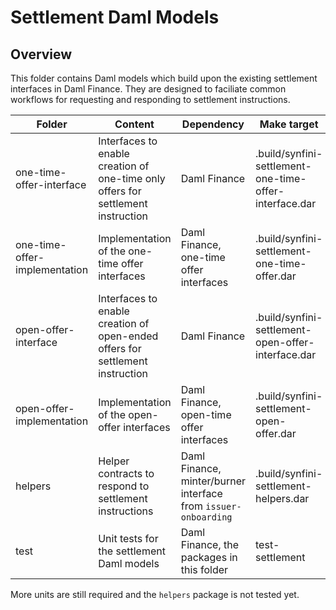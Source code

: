# Settlement Daml Models

## Overview

This folder contains Daml models which build upon the existing settlement interfaces in Daml Finance. They are designed
to faciliate common workflows for requesting and responding to settlement instructions.

| Folder | Content | Dependency | Make target
| ------------- | ------------- | ------------- | ------------- |
| one-time-offer-interface | Interfaces to enable creation of one-time only offers for settlement instruction | Daml Finance | .build/synfini-settlement-one-time-offer-interface.dar |
| one-time-offer-implementation | Implementation of the one-time offer interfaces | Daml Finance, one-time offer interfaces | .build/synfini-settlement-one-time-offer.dar |
| open-offer-interface | Interfaces to enable creation of open-ended offers for settlement instruction | Daml Finance | .build/synfini-settlement-open-offer-interface.dar |
| open-offer-implementation | Implementation of the open-offer interfaces | Daml Finance, open-time offer interfaces | .build/synfini-settlement-open-offer.dar |
| helpers | Helper contracts to respond to settlement instructions | Daml Finance, minter/burner interface from `issuer-onboarding` | .build/synfini-settlement-helpers.dar |
| test | Unit tests for the settlement Daml models | Daml Finance, the packages in this folder | test-settlement |

More units are still required and the `helpers` package is not tested yet.
